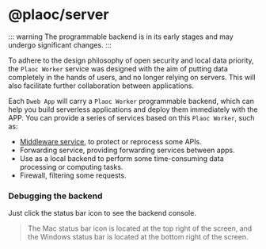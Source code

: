 # @plaoc/server

::: warning
The programmable backend is in its early stages and may undergo significant changes.
:::

To adhere to the design philosophy of open security and local data priority, the `Plaoc Worker` service was designed with the aim of putting data completely in the hands of users,
and no longer relying on servers. This will also facilitate further collaboration between applications.

Each `Dweb App` will carry a `Plaoc Worker` programmable backend, which can help you build serverless applications and deploy them immediately with the APP.
You can provide a series of services based on this `Plaoc Worker`, such as:

- [Middleware service](./middleware.md), to protect or reprocess some APIs.
- Forwarding service, providing forwarding services between apps.
- Use as a local backend to perform some time-consuming data processing or computing tasks.
- Firewall, filtering some requests.

### Debugging the backend

Just click the status bar icon to see the backend console.

> The Mac status bar icon is located at the top right of the screen, and the Windows status bar is located at the bottom right of the screen.

